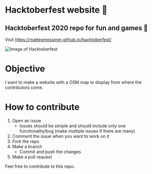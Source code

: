 # Hacktoberfest website 🎃
## Hacktoberfest 2020 repo for fun and games 🎃

Visit https://matteomessmer.github.io/hacktoberfest/

![Image of Hacktoberfest](https://repository-images.githubusercontent.com/200877850/a3998700-e181-11ea-86c2-0bff8811ded4)

# Objective
I want to make a website with a OSM map to display from where the contributors come. 

# How to contribute
1) Open an issue 
    - Issues should be simple and should include only one functionality/bug (make multiple issues if there are many)
2) Comment the issue when you want to work on it
3) Fork the repo
4) Make a branch 
    - Commit and push the changes
5) Make a pull request

Feel free to contribute to this repo. 
